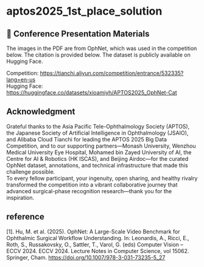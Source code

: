 # aptos2025_1st_place_solution

## 📑 Conference Presentation Materials

The images in the PDF are from OphNet, which was used in the competition below.
The citation is provided below. The dataset is publicly available on Hugging Face.  

Competition: https://tianchi.aliyun.com/competition/entrance/532335?lang=en-us  
Hugging Face: https://huggingface.co/datasets/xioamiyh/APTOS2025_OphNet-Cat  

## Acknowledgment  
Grateful thanks to the Asia Pacific Tele-Ophthalmology Society (APTOS), the Japanese Society of Artificial Intelligence in Ophthalmology (JSAIO), and Alibaba Cloud Tianchi for leading the APTOS 2025 Big Data Competition, and to our supporting partners—Monash University, Wenzhou Medical University Eye Hospital, Mohamed bin Zayed University of AI, the Centre for AI & Robotics (HK ISCAS), and Beijing Airdoc—for the curated OphNet dataset, annotations, and technical infrastructure that made this challenge possible.  
To every fellow participant, your ingenuity, open sharing, and healthy rivalry transformed the competition into a vibrant collaborative journey that advanced surgical-phase recognition research—thank you for the inspiration.  

## reference  
[1]. Hu, M. et al. (2025). OphNet: A Large-Scale Video Benchmark for Ophthalmic Surgical Workflow Understanding. In: Leonardis, A., Ricci, E., Roth, S., Russakovsky, O., Sattler, T., Varol, G. (eds) Computer Vision – ECCV 2024. ECCV 2024. Lecture Notes in Computer Science, vol 15062. Springer, Cham. https://doi.org/10.1007/978-3-031-73235-5_27
